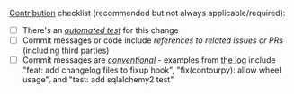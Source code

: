 [Contribution](README.md#contributing) checklist (recommended but not always applicable/required):

- [ ] There's an _[automated test](tests/default.nix)_ for this change
- [ ] Commit messages or code include _references to related issues or PRs_ (including third parties)
- [ ] Commit messages are _[conventional](https://www.conventionalcommits.org/)_ - examples from [the log](https://github.com/nix-community/poetry2nix/commits/master) include "feat: add changelog files to fixup hook", "fix(contourpy): allow wheel usage", and "test: add sqlalchemy2 test"

